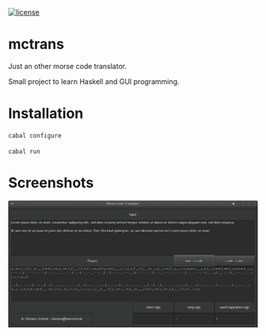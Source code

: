 [![license](https://img.shields.io/badge/license-GPL%202-B50B82.svg)](https://www.r-project.org/Licenses/GPL-2)

# mctrans

Just an other morse code translator.

Small project to learn Haskell and GUI programming. 

# Installation

```
cabal configure

cabal run
```

# Screenshots

![Screenshot of mctrans](https://raw.githubusercontent.com/nevrome/mctrans/master/screenshots/screen1.png)

